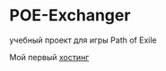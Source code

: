 # POE-Exchanger
учебный проект для игры Path of Exile

Мой первый <a href="https://hierumo.github.io/POE-Exchanger/" target="_blank">хостинг</a>
